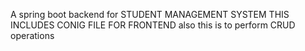 A spring boot backend for STUDENT MANAGEMENT SYSTEM 
THIS INCLUDES CONIG FILE FOR FRONTEND also
this is to perform CRUD operations

